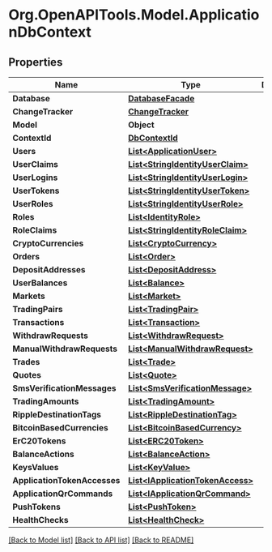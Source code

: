 # Org.OpenAPITools.Model.ApplicationDbContext
## Properties

Name | Type | Description | Notes
------------ | ------------- | ------------- | -------------
**Database** | [**DatabaseFacade**](DatabaseFacade.md) |  | [optional] 
**ChangeTracker** | [**ChangeTracker**](ChangeTracker.md) |  | [optional] 
**Model** | **Object** |  | [optional] 
**ContextId** | [**DbContextId**](DbContextId.md) |  | [optional] 
**Users** | [**List&lt;ApplicationUser&gt;**](ApplicationUser.md) |  | [optional] 
**UserClaims** | [**List&lt;StringIdentityUserClaim&gt;**](StringIdentityUserClaim.md) |  | [optional] 
**UserLogins** | [**List&lt;StringIdentityUserLogin&gt;**](StringIdentityUserLogin.md) |  | [optional] 
**UserTokens** | [**List&lt;StringIdentityUserToken&gt;**](StringIdentityUserToken.md) |  | [optional] 
**UserRoles** | [**List&lt;StringIdentityUserRole&gt;**](StringIdentityUserRole.md) |  | [optional] 
**Roles** | [**List&lt;IdentityRole&gt;**](IdentityRole.md) |  | [optional] 
**RoleClaims** | [**List&lt;StringIdentityRoleClaim&gt;**](StringIdentityRoleClaim.md) |  | [optional] 
**CryptoCurrencies** | [**List&lt;CryptoCurrency&gt;**](CryptoCurrency.md) |  | [optional] 
**Orders** | [**List&lt;Order&gt;**](Order.md) |  | [optional] 
**DepositAddresses** | [**List&lt;DepositAddress&gt;**](DepositAddress.md) |  | [optional] 
**UserBalances** | [**List&lt;Balance&gt;**](Balance.md) |  | [optional] 
**Markets** | [**List&lt;Market&gt;**](Market.md) |  | [optional] 
**TradingPairs** | [**List&lt;TradingPair&gt;**](TradingPair.md) |  | [optional] 
**Transactions** | [**List&lt;Transaction&gt;**](Transaction.md) |  | [optional] 
**WithdrawRequests** | [**List&lt;WithdrawRequest&gt;**](WithdrawRequest.md) |  | [optional] 
**ManualWithdrawRequests** | [**List&lt;ManualWithdrawRequest&gt;**](ManualWithdrawRequest.md) |  | [optional] 
**Trades** | [**List&lt;Trade&gt;**](Trade.md) |  | [optional] 
**Quotes** | [**List&lt;Quote&gt;**](Quote.md) |  | [optional] 
**SmsVerificationMessages** | [**List&lt;SmsVerificationMessage&gt;**](SmsVerificationMessage.md) |  | [optional] 
**TradingAmounts** | [**List&lt;TradingAmount&gt;**](TradingAmount.md) |  | [optional] 
**RippleDestinationTags** | [**List&lt;RippleDestinationTag&gt;**](RippleDestinationTag.md) |  | [optional] 
**BitcoinBasedCurrencies** | [**List&lt;BitcoinBasedCurrency&gt;**](BitcoinBasedCurrency.md) |  | [optional] 
**ErC20Tokens** | [**List&lt;ERC20Token&gt;**](ERC20Token.md) |  | [optional] 
**BalanceActions** | [**List&lt;BalanceAction&gt;**](BalanceAction.md) |  | [optional] 
**KeysValues** | [**List&lt;KeyValue&gt;**](KeyValue.md) |  | [optional] 
**ApplicationTokenAccesses** | [**List&lt;IApplicationTokenAccess&gt;**](IApplicationTokenAccess.md) |  | [optional] 
**ApplicationQrCommands** | [**List&lt;IApplicationQrCommand&gt;**](IApplicationQrCommand.md) |  | [optional] 
**PushTokens** | [**List&lt;PushToken&gt;**](PushToken.md) |  | [optional] 
**HealthChecks** | [**List&lt;HealthCheck&gt;**](HealthCheck.md) |  | [optional] 

[[Back to Model list]](../README.md#documentation-for-models) [[Back to API list]](../README.md#documentation-for-api-endpoints) [[Back to README]](../README.md)

